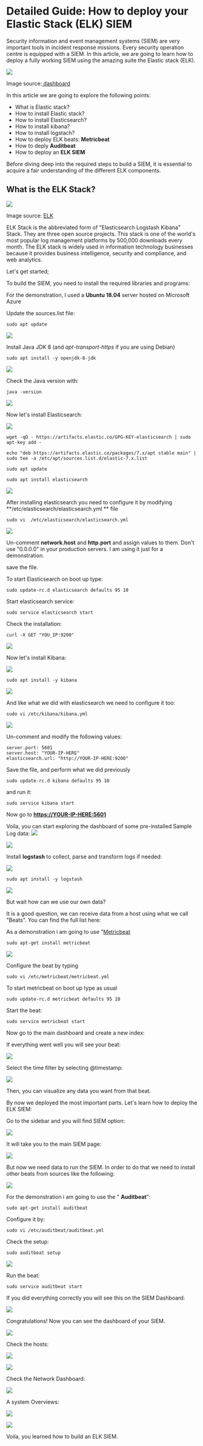 #  Detailed Guide: How to deploy your Elastic Stack (ELK) SIEM

Security information and event management systems (SIEM) are very important tools in incident response missions. Every security operation centre is equipped with a SIEM. In this article, we are going to learn how to deploy a fully working SIEM using the amazing suite the Elastic stack (ELK).

![](https://images.contentstack.io/v3/assets/bltefdd0b53724fa2ce/blt0a8f8d63938463bc/5d01b52bae9baaf01450ac67/introducing-elastic-siem-2.png)

Image source:[ dashboard](https://images.contentstack.io/v3/assets/bltefdd0b53724fa2ce/blt0a8f8d63938463bc/5d01b52bae9baaf01450ac67/introducing-elastic-siem-2.png)

In this article we are going to explore the following points:

- What is Elastic stack?
- How to install Elastic stack?
- How to install Elasticsearch?
- How to install kibana?
- How to install logstach?
- How to deploy ELK beats:  **Metricbeat**
- How to deply  **Auditbeat**
- How to deploy an  **ELK SIEM**

Before diving deep into the required steps to build a SIEM, it is essential to acquire a fair understanding of the different ELK components.

## What is the ELK Stack?  

![](https://assets.digitalocean.com/articles/elk/elk-infrastructure.png)

Image source: [ELK](https://assets.digitalocean.com/articles/elk/elk-infrastructure.png)

ELK Stack is the abbreviated form of &quot;Elasticsearch Logstash Kibana&quot; Stack. They are three open source projects. This stack is one of the world&#39;s most popular log management platforms by 500,000 downloads every month. The ELK stack is widely used in information technology businesses because it provides business intelligence, security and compliance, and web analytics.


Let&#39;s get started;

To build the SIEM, you need to install the required libraries and programs:

For the demonstration, I used a  **Ubuntu 18.04**  server hosted on Microsoft Azure

Update the sources.list file:

`sudo apt update`

![](https://lh3.googleusercontent.com/k-upOTt8JOwxY7G6p7LfDlkGtrC9Pj1t8pAPQmEtxEm8vYbxQ7JhW7ieOEmYlm-gANX6YMfVgVifF2NUPwqTl2dSCUKmP8gAoxotVMkmWDycy8eRGTRYGuCRi2LEbp1G7Wm1XBQ)

Install Java JDK 8 (and _apt-transport-https_ if you are using Debian)

`sudo apt install -y openjdk-8-jdk`

![](https://lh5.googleusercontent.com/B2UxXW2O5uXCAP3bWwjLCDvA3GxVxsu-OU1KieFWOrapmnMY5BM4_diLZXSs-gTXS-IVCglNXQtNJj7w8j9KF9aDQUGNKay1KATMQxaVA4_EHF8Fnt9GiwrlKCxvTNBDs-zvl0Y)

Check the Java version with:

`java -version`

![](https://lh4.googleusercontent.com/civNjJFKfx-ggDY02MITB82Z0p58QpaK_bVBRaQUwtIwnRwKkIznUniI8AUfIN9bcLKiTGpzFLcI5WZP03jI_JNWwh3cdHz17u00SPsXffUQrS6to7hwAnzjxcZhPtCTz0bntdg)

Now let&#39;s install Elasticsearch:

![](https://lh4.googleusercontent.com/civNjJFKfx-ggDY02MITB82Z0p58QpaK_bVBRaQUwtIwnRwKkIznUniI8AUfIN9bcLKiTGpzFLcI5WZP03jI_JNWwh3cdHz17u00SPsXffUQrS6to7hwAnzjxcZhPtCTz0bntdg)

`wget -qO - https://artifacts.elastic.co/GPG-KEY-elasticsearch | sudo apt-key add -`

`echo "deb https://artifacts.elastic.co/packages/7.x/apt stable main" | sudo tee -a /etc/apt/sources.list.d/elastic-7.x.list`

`sudo apt update`

`sudo apt install elasticsearch`


![](https://lh3.googleusercontent.com/bxruaWQ39xyEt7K5PqoNRaly9H1RlwuAzQRvtaEqyv7wo7fcYKzeqpSlP-EKsWhQ6sYlo7c0jiNSy46WE3pRntPylaMP25FdmljqWm8wtpsWIqOFRK9rik0pAkY28xHjSPa-vvE)

After installing elasticsearch you need to configure it by modifying  **/etc/elasticsearch/elasticsearch.yml ** file

`sudo vi  /etc/elasticsearch/elasticsearch.yml`

![](https://lh3.googleusercontent.com/5noXChiXI98UOvV7qpId532ncXLSKORk8O69ia9JUV_JPx-DaCkQif_LaDrPBm961FY4m1Pmu7N3fu8TWYQJ17T7I7iSjvEpgbGKouxAL7udCgD1MJbmo-_F-cEv04faE0qRax8)

Un-comment  **network.host**  and  **http.port**  and assign values to them. Don&#39;t use &quot;0.0.0.0&quot; in your production servers. I am using it just for a demonstration.

save the file.

To start Elasticsearch on boot up type:

`sudo update-rc.d elasticsearch defaults 95 10`

Start elasticsearch service:

`sudo service elasticsearch start`

Check the installation:

`curl -X GET "YOU_IP:9200"`

![](https://lh6.googleusercontent.com/PQcmB_fWG991yyG4q1ZaJgQe_jhoRgIsRVhHtq-CuKY6MPW_AhNqXvhGB-VesY3lcLgofCY9PVMSb96zMqe0yzltpq677yw638w5MhNpwTckFhTj2IMboQwbzetQWt6BReQBKT4)

Now let&#39;s install Kibana:

![](https://lh5.googleusercontent.com/v-VhNBRNlulkZ2LegsUi-nsJLU6aOC87LP8JCBmlZojCaCTh_oypIb8zsSWwTuQ5uDQoH-NINJs3kveWVMR0K9mtjzJLyahbJ8ec6hoxIVHWiZOTCyy_JgmpJSstQEZE9uHVcVU)

`sudo apt install -y kibana`

![](https://lh4.googleusercontent.com/7oiS00elufF2XPRAokvkcRHChbubp-s5sDDVC9fhGh5bdJ7baGXaPrGyM8jrJ3bCKDw-b6GmaNAW66C3QEPAJg0fmymVgV98ph5XMWfT8Xxyi-DoozbpNfduu4T3iV6ruiEYrFU)

And like what we did with elasticsearch we need to configure it too:

`sudo vi /etc/kibana/kibana.yml`

![](https://lh6.googleusercontent.com/Kd2deBruvxeXQSHyTuCbPULnbkqSmppzu_34N3cJroHzfdGNjwOlh8EMe46Y0B4gmDDqNUzDm_dw0D2F1Bcik43ZGjHkp8k3j7qT4xZXKKk1p4JHaSSlfO-EUDNHFsheDvgRQ38)

Un-comment and modify the following values:

    server.port: 5601
    server.host: "YOUR-IP-HERE"
    elasticsearch.url: "http://YOUR-IP-HERE:9200"

Save the file, and perform what we did previously

`sudo update-rc.d kibana defaults 95 10`

 and run it:

`sudo service kibana start`

Now go to [**https://YOUR-IP-HERE:5601**](https://YOUR-IP-HERE:5601/)

Voila, you can start exploring the dashboard of some pre-installed Sample Log data: ![](https://lh5.googleusercontent.com/Jns1eR4qb6jjDIjE9CAoGSdD7vieqFJaZmn44fFYmZ6yDkB10uXBAVuvyFimN709C-KEQ9I-EVynfJA7FZO0eXmxGz8H3uWRHeJCH3cZom5w5us95neYADMEvMZzMpo1leCg-zo)

![](https://lh3.googleusercontent.com/XB6rTU1BwkkAgMBBZQkA5Dbt0BNRPc6f1V1lcwpD3PsBTudOISLij5-0a6v6KMaRBaySmZ_w5D8a9IwvFpSxyvR_ZzT6oQlw-KFQGi5MAicVeZevyNZKjHrnKU4tFLGlO_D2Xv4)

Install  **logstash**  to collect, parse and transform logs if needed:

![](https://lh5.googleusercontent.com/VBgELIP6OjcfkIayXw-Lo7JG5EfrXnHOcSYnPmLLfu1UtLp4cY_fW2LeOZmM7FRZiBwXufciQkt25iGI4K5tu2WLOQHt1WNSvJ4A-iLfN17c-PJQ1wuOy4xjI6v1y73M--8hiuE)

`sudo apt install -y logstash`

![](https://lh3.googleusercontent.com/3T9QEBc6gJQFez-72ixFaFC3uGwX6ziMdcjberAPrciMaHSWqIpeNmA6kT7i38tObWWAN2TYA7iI1Q2hhJzGejSR1UJnsLhbRvt7FKQUQgf0Xh1XOSPK4GXIRORW4q1OiWkN810)

But wait how can we use our own data?

It is a good question, we can receive data from a host using what we call &quot;Beats&quot;. You can find the full list here:

As a demonstration i am going to use &quot;[Metricbeat](https://www.elastic.co/products/beats/metricbeat)


`sudo apt-get install metricbeat`

![](https://lh6.googleusercontent.com/K01V0LfZBOHlfnsrrEodDtvD509i57jTQ5JZk_IQ6ibsas6yqaCKAoWAnTHFngwt5w2jKs11oDla-U819-kmUguWDENgCBuzzJm1t1CIukg9cGZwL7jX9lQjpx-oiMRgNdyr9UU)

Configure the beat by typing

`sudo vi /etc/metricbeat/metricbeat.yml`

To start metricbeat on boot up type as usual

`sudo update-rc.d metricbeat defaults 95 10`

Start the beat:

`sudo service metricbeat start`

Now go to the main dashboard and create a new index:

If everything went well you will see your beat:

![](https://lh3.googleusercontent.com/k1xJ5Q-wgKb5GWmZGXy0J6HMszgKDJqFItHzFvBZRxproMfdJ3E8nrwNtGNROw2WcDh1MHcDKAA_SNPvKY6kHufT5jKVXsqn8UMeHEI6U5g5jqgLpzATKgKJEauqOT8Z9zwmCFI)

Select the time filter by selecting @timestamp:

![](https://lh3.googleusercontent.com/zoEHYQcixMbEDktdQTJaHALZFUQ1LTDyxvYlWdbqTbW6QTStG76moe0bMq-cZrhpv2zkJRlpWciYnEy_DIzkNj2K43erDUBq5GDCNsQx7oLtHimS7S75-QwM6lBmPFxb2PHa96Q)

Then, you can visualize any data you want from that beat.

By now we deployed the most important parts. Let&#39;s learn how to deploy the ELK SIEM:

Go to the sidebar and you will find SIEM option:

![](https://lh3.googleusercontent.com/GqUKMqmmwmQp6vPoos2uzU0cuknWV5ZLXjmvKoweRYi2HYKHKAqsFnmU33AhEV_0IoxOrEscQp5GbKGGDFHUVItdGst_HPRMPycAiiTfOXsLmzHsJYulazL_y_RTldsGvs7Q78A)

It will take you to the main SIEM page:

![](https://lh6.googleusercontent.com/XzMdJDVXnlNHYu-sYKkLy5RhxqwmAi6d73fKJu5xf1Sms5oKttItYbQSEb3Io45TBAObv3ZPbjEDlJGDfGhdDWmUj9HcxtdGuL9SJYg80dnmN8KMKZU9SBBRHdhb3SdgY780zSs)

But now we need data to run the SIEM. In order to do that we need to install other beats from sources like the following:

![](https://lh5.googleusercontent.com/onayh7HT6Nn9zDc-JSzXWRJ08wPjQdy4vPx82qPE31t0bCdC4T89RmxX1ocxS-UVN3IT5VZQIXtUOAzyxoKYK-Fft1m1vfmgoRwEoM4TSIxpB1PoERlcx6S0QbeqCW52n9Gjyps)

For the demonstration i am going to use the &quot; **Auditbeat**&quot;:

`sudo apt-get install auditbeat`

Configure it by:

`sudo vi /etc/auditbeat/auditbeat.yml`

Check the setup:

`sudo auditbeat setup`

![](https://lh3.googleusercontent.com/Wv3x6cQJ8tF0qA2TrVxm_dzbPcyF4ddXwRCi2Nc_ZlgY8rq-nSxKnlLY-xWlpev2HXLt8VTT5Jy7NUyvhq0s3hgYpfnvX_yzTxE1hDm-eQAu5dtL74Z8Q2OoSq31uAuyLmzPcmU)

Run the beat:

`sudo service auditbeat start`

If you did everything correctly you will see this on the SIEM Dashboard:

![](https://lh3.googleusercontent.com/_uXL_LXpY-ooqreP_qalxpx7V5YLSOhLUZa829ph5cqtdsB-Z6df2vcrw0JJlStLJ53DBxXcd0C5jr5nsmRIZzO-CgETvD1h6X7AMRNL11PeDsW_qTfTY8sH6MDzlNTaD_QLQfk)

Congratulations! Now you can see the dashboard of your SIEM.

![](https://lh4.googleusercontent.com/ZCTe7JJtTS984bRFyqaR7IfTBS2AOGjyAubcWLzsvBikE4NBrilp0a9nh645mBvt06qFEyHZfj55dEaG_86-2FqFOZ3QFQ-GFCo4dilwL0gpHvwcL-ZKjKNQaXlSRQ1-I0nN4wE)

Check the hosts:

![](https://lh3.googleusercontent.com/xfkQR4dqJih3m4kjV5losgf8XrjSpdSHzUExY6upC6gSg8KJVdvn4Yzk3Spi_61OQ57K2sy846q0mj2n30UN07G1xJjnnMpY9Xz95NGZJR84m3a9x2TswNiZeDr0M-xquPj4JcE)

![](https://lh3.googleusercontent.com/LylO9HDkVGgRC_b-ogp5qb0GgdGNzDTn0r1JsOaqGGQlzhiA78qQaNx5dk0s68VXp0goxiS0U1IPcBwSQTwFt-Hlszty2sZZcB-0-6dBTyzmHoZdtUslgy_m4iZR4dzfdbo2qUU)

Check the Network Dashboard:

![](https://lh6.googleusercontent.com/PvI4sTvSPV1TiPANlLykwXDjYlPKDoOCOSk7tNpmKd9VVhJRDvFxKqWcMkRXS98vAQjdwuL3BkOKzT2dvv03m2Z8HlIyv9xL1K965SV9aPb4xEmLRGWd-vINPZy20ivZaZgq5co)

A system Overviews:

![](https://lh5.googleusercontent.com/ba1MI1ylHnnX1MP16_sMWPuyBPufQmYDDBThq91yACZQSVYXMMNa0TbPkhZkh3k6vnYjMMVzjotl_q7FGoQUP_Z2GUrMbIxzdgLeBbksWHXQU-iyBrU39nzfyPy2jGdStBzmGVU)

![](https://lh4.googleusercontent.com/T1XCEuu5frtM6LReozWUjkuqnipiv999f3rQ43JipYirz8hvedL_bFqd_MEi4cw0I_rnoK2klOz6JG3AJty5DpRHTzUxsBrRv2yHdBSS7IZ0GzPs75CZ9WoeWYNlg4ndgvGZFTY)

Voila, you learned how to build an ELK SIEM.



